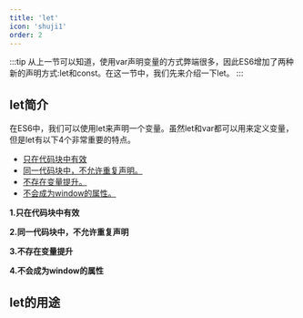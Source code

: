 ```yaml
---
title: 'let'
icon: 'shuji1'
order: 2
---
```

:::tip
从上一节可以知道，使用var声明变量的方式弊端很多，因此ES6增加了两种新的声明方式:let和const。在这一节中，我们先来介绍一下let。
:::



## let简介
在ES6中，我们可以使用let来声明一个变量。虽然let和var都可以用来定义变量，但是let有以下4个非常重要的特点。
- [只在代码块中有效](#1)
- [同一代码块中，不允许重复声明。](#2)
- [不存在变量提升。](#3)
- [不会成为window的属性。](#4)

**<p id="1">1.只在代码块中有效</p>**
**<p id="2">2.同一代码块中，不允许重复声明</p>**
**<p id="3">3.不存在变量提升</p>**
**<p id="4">4.不会成为window的属性</p>**


## let的用途


